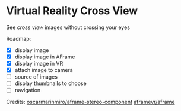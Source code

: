 # Virtual Reality Cross View
See *cross view* images without crossing your eyes

Roadmap:
- [x] display image
- [X] display image in AFrame
- [X] display image in VR
- [X] attach image to camera
- [ ] source of images
- [ ] display thumbnails to choose
- [ ] navigation

Credits:
[oscarmarinmiro/aframe-stereo-component](https://github.com/oscarmarinmiro/aframe-stereo-component)
[aframevr/aframe](https://github.com/aframevr/aframe)